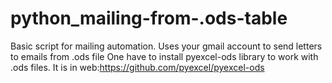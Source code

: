 # python_mailing-from-.ods-table
Basic script for mailing automation. Uses your gmail account to send letters to emails from .ods file
One have to install pyexcel-ods library to work with .ods files. It is in web:https://github.com/pyexcel/pyexcel-ods
